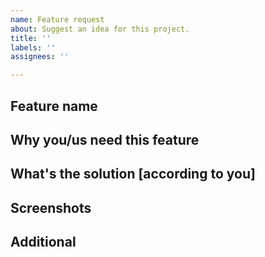 ```yaml
---
name: Feature request
about: Suggest an idea for this project.
title: ''
labels: ''
assignees: ''

---
```


## Feature name


## Why you/us need this feature


## What's the solution [according to you]


## Screenshots


## Additional
